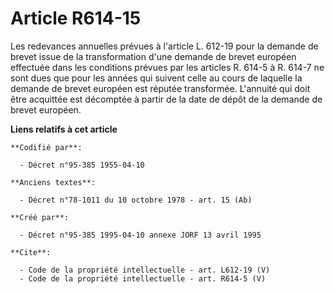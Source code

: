 # Article R614-15

Les redevances annuelles prévues à l'article L. 612-19 pour la demande de brevet issue de la transformation d'une demande de
brevet européen effectuée dans les conditions prévues par les articles R. 614-5 à R. 614-7 ne sont dues que pour les années
qui suivent celle au cours de laquelle la demande de brevet européen est réputée transformée. L'annuité qui doit être
acquittée est décomptée à partir de la date de dépôt de la demande de brevet européen.

**Liens relatifs à cet article**

	**Codifié par**:

	  - Décret n°95-385 1955-04-10

	**Anciens textes**:

	  - Décret n°78-1011 du 10 octobre 1978 - art. 15 (Ab)

	**Créé par**:

	  - Décret n°95-385 1995-04-10 annexe JORF 13 avril 1995

	**Cite**:

	  - Code de la propriété intellectuelle - art. L612-19 (V)
	  - Code de la propriété intellectuelle - art. R614-5 (V)
